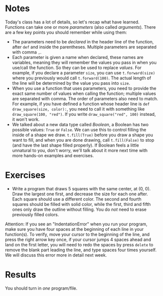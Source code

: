 Notes
=====
Today's class has a lot of details, so let's recap what have learned. Functions can take one or more _parameters_ (also called _arguments_). There are a few key points you should remember while using them:
* The parameters need to be _declared_ in the header line of the function, after ```def``` and inside the parentheses. Multiple parameters are separated with comma ```,```.
* Each parameter is given a name when declared, these names are variables, meaning they will remember the values you pass in when you use/call the function. So they can be used to replace _values_. For example, if you declare a parameter ```size```, you can use ```t.forward(size)``` where you previously would call ```t.forward(100)```. The actual length of the line will be determined by the value you pass into ```size```.
* When you use a function that uses parameters, you need to provide the exact same number of values when calling the function; multiple values are separated with comma. The order of parameters also need to match. For example, if you have defined a function whose header line is ```def draw_square(size, color):```, you need to call it with something like ```draw_square(100, "red")```. If you write ```draw_square("red", 100)``` instead, it won't work.
* We talked about a new data type called _Boolean_, a Boolean has two possible values: ```True``` or ```False```. We can use this to control filling the inside of a shape we draw. ```t.fill(True)``` before you draw a shape you want to fill, and when you are done drawing, call ```t.fill(False)``` to stop (and have the last shape filled properly). If Boolean feels a little unnatural to you, don't worry, we'll talk about it more next time with more hands-on examples and exercises.


Exercises
=========
* Write a program that draws 5 squares with the same center, at (0, 0). Draw the largest one first, and decrease the size for each one after. Each square should use a different color. The second and fourth squares should be filled with solid color, while the first, third and fifth ones only draw the outline without filling. You do _not_ need to erase previously filled colors.

Attention: If you see an "IndentationError" when you run your program, make sure you have four spaces at the beginning of each line in your function(s). To verify, move your cursor to the beginning of the line, and press the right arrow key once, if your cursor jumps 4 spaces ahead and land on the first letter, you will need to redo the spaces by press ```delete``` to remove the blank part leading the line, and type spaces four times yourself.  We will discuss this error more in detail next week.

Results
=======
You should turn in *one* program/file.
